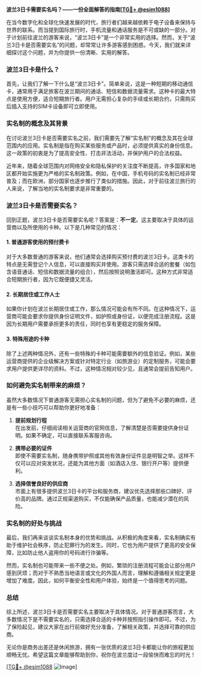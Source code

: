 **波兰3日卡需要实名吗？——一份全面解答的指南[[TG💪+ @esim1088](https://t.me/s/esim1088)]**

在当今数字化和全球化快速发展的时代，旅行者们越来越依赖于电子设备来保持与世界的联系。而当提到国际旅行时，手机流量和通话服务是不可或缺的一部分。对于计划前往波兰的游客来说，“波兰3日卡”是一个非常实用的选择。然而，关于“波兰3日卡是否需要实名”的问题，却常常让许多游客感到困惑。今天，我们就来详细探讨这个问题，并为你提供一份清晰、实用的解答。

### 波兰3日卡是什么？

首先，让我们了解一下什么是“波兰3日卡”。简单来说，这是一种短期的移动通信卡，通常用于满足旅客在波兰期间的通话、短信和数据流量需求。这种卡的最大特点是使用方便，适合短期旅行者。用户无需担心复杂的手续或长期合约，只需购买后插入支持的SIM卡设备即可立即使用。

### 实名制的概念及其背景

在讨论波兰3日卡是否需要实名之前，我们需要先了解“实名制”的概念及其在全球范围内的应用。实名制是指在购买某些服务或产品时，必须提供真实的身份信息。这一政策的初衷是为了提高安全性、打击非法活动，并保护用户的合法权益。

近年来，随着全球范围内对网络安全和隐私保护的关注度不断提高，许多国家和地区都开始实施更为严格的实名制政策。例如，在中国，手机号码的实名制已经非常普及；而在欧洲，部分国家也逐步推行了类似的措施。因此，对于前往波兰旅行的人来说，了解当地的实名制要求是非常重要的。

### 波兰3日卡是否需要实名？

回到正题，波兰3日卡是否需要实名呢？答案是：**不一定**。这主要取决于具体的运营商以及所使用的卡种。以下是几种常见的情况：

#### 1. **普通游客使用的预付费卡**
对于大多数普通的游客来说，他们通常会选择购买预付费的波兰3日卡。这类卡的特点是无需登记个人信息，可以直接购买并使用。游客只需选择合适的套餐（如包含语音通话、短信和数据流量的组合），然后按照说明激活即可。这种方式非常适合短期旅行者，因为它既便捷又灵活。

#### 2. **长期居住或工作人士**
如果你计划在波兰长期居住或工作，那么情况可能会有所不同。在这种情况下，运营商可能会要求你提供身份证明文件，如护照或身份证，以便完成注册流程。这是因为长期用户需要承担更多的责任，同时也享有更稳定的服务保障。

#### 3. **特殊用途的卡种**
除了上述两种情况外，还有一些特殊的卡种可能需要额外的信息验证。例如，某些运营商提供的企业级解决方案或针对特定行业（如旅游业）的定制服务，可能会要求用户提供更详尽的资料。不过，这种情况相对较少见，且通常会提前告知用户。

### 如何避免实名制带来的麻烦？

虽然大多数情况下普通游客无需担心实名制的问题，但为了避免不必要的麻烦，还是有一些小技巧可以帮助你更好地准备：

1. **提前规划行程**  
   在出发前，仔细阅读相关运营商的官网信息，了解清楚是否需要提供身份证明。如果不确定，可以直接联系客服咨询。

2. **携带必要的证件**  
   即使不需要实名制，随身携带护照或其他有效身份证件总是明智之举。这样不仅可以应对突发状况，还能为其他方面（如酒店入住、银行开户等）提供便利。

3. **选择信誉良好的供应商**  
   市面上有很多提供波兰3日卡的平台和服务商，建议优先选择那些口碑好、评价高的品牌。通过正规渠道购买，不仅能确保产品质量，也能减少潜在的风险。

### 实名制的好处与挑战

最后，我们再来谈谈实名制本身的优势和挑战。从积极的角度来看，实名制确实有助于维护社会秩序，防止犯罪行为的发生。同时，它也为用户提供了更高的安全保障，比如防止他人盗用你的号码进行诈骗等。

然而，实名制也可能带来一些不便之处。例如，繁琐的注册流程可能会让部分用户感到厌烦；而对于不熟悉当地语言或文化的外国人而言，理解和遵循相关规定更是增加了难度。因此，如何平衡安全性和用户体验，始终是一个值得思考的问题。

### 总结

综上所述，波兰3日卡是否需要实名主要取决于具体情况。对于普通游客而言，大多数情况下是不需要实名的，只需选择合适的卡种并按照指引操作即可。不过，为了保险起见，建议大家在出行前做好充分准备，了解相关政策，并选择可靠的供应商。

无论你是商务出差还是休闲旅游，拥有一张优质的波兰3日卡都能让你的旅程更加顺畅无忧。希望这篇文章能够帮助到你，祝你在波兰度过一段愉快而难忘的时光！

[[TG💪+ @esim1088](https://t.me/s/esim1088) ![Image](https://i.postimg.cc/4NQfJmqS/Snipaste-2025-05-13-00-14-12.png)]